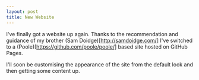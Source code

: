 ```yaml
---
layout: post
title: New Website
---
```

I've finally got a website up again. Thanks to the recommendation and guidance of my brother (Sam Doidge)[http://samdoidge.com/] I've switched to a (Poole)[https://github.com/poole/poole/] based site hosted on GitHub Pages.

I'll soon be customising the appearance of the site from the default look and then getting some content up.
